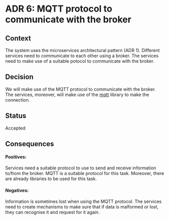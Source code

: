 # ADR 6: MQTT protocol to communicate with the broker
## Context
The system uses the microservices architectural pattern (ADR 1). Different services need to communicate to each other using a broker. The services need to make use of a suitable potocol to communicate with the broker.
</br>
## Decision
We will make use of the MQTT protocol to communicate with the broker. The services, moreover, will make use of the [mqtt](https://www.npmjs.com/package/mqtt) library to make the connection. 
</br>
## Status
Accepted
</br>
## Consequences
#### Positives:
Services need a suitable protocol to use to send and receive information to/from the broker. MQTT is a suitable protocol for this task. Moreover, there are already libraries to be used for this task.
</br>
#### Negatives:
Information is sometimes lost when using the MQTT protocol. The services need to create mechanisms to make sure that if data is malformed or lost, they can recognise it and request for it again.